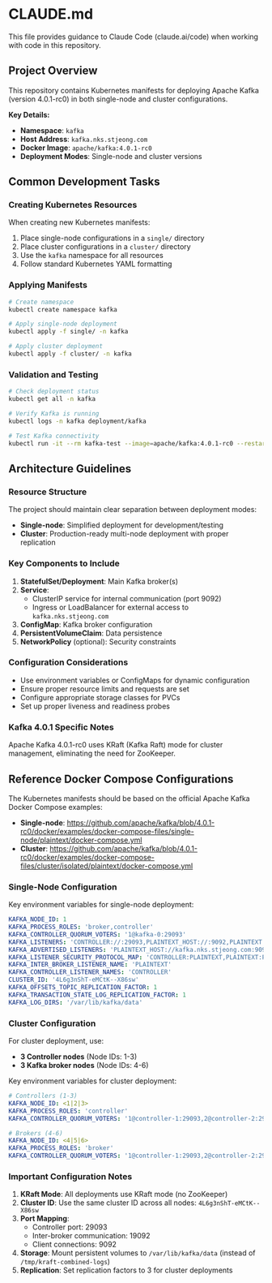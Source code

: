 # CLAUDE.md

This file provides guidance to Claude Code (claude.ai/code) when working with code in this repository.

## Project Overview

This repository contains Kubernetes manifests for deploying Apache Kafka (version 4.0.1-rc0) in both single-node and cluster configurations.

**Key Details:**
- **Namespace**: `kafka`
- **Host Address**: `kafka.nks.stjeong.com`
- **Docker Image**: `apache/kafka:4.0.1-rc0`
- **Deployment Modes**: Single-node and cluster versions

## Common Development Tasks

### Creating Kubernetes Resources

When creating new Kubernetes manifests:
1. Place single-node configurations in a `single/` directory
2. Place cluster configurations in a `cluster/` directory
3. Use the `kafka` namespace for all resources
4. Follow standard Kubernetes YAML formatting

### Applying Manifests

```bash
# Create namespace
kubectl create namespace kafka

# Apply single-node deployment
kubectl apply -f single/ -n kafka

# Apply cluster deployment
kubectl apply -f cluster/ -n kafka
```

### Validation and Testing

```bash
# Check deployment status
kubectl get all -n kafka

# Verify Kafka is running
kubectl logs -n kafka deployment/kafka

# Test Kafka connectivity
kubectl run -it --rm kafka-test --image=apache/kafka:4.0.1-rc0 --restart=Never -n kafka -- kafka-topics.sh --bootstrap-server kafka:9092 --list
```

## Architecture Guidelines

### Resource Structure

The project should maintain clear separation between deployment modes:
- **Single-node**: Simplified deployment for development/testing
- **Cluster**: Production-ready multi-node deployment with proper replication

### Key Components to Include

1. **StatefulSet/Deployment**: Main Kafka broker(s)
2. **Service**: 
   - ClusterIP service for internal communication (port 9092)
   - Ingress or LoadBalancer for external access to `kafka.nks.stjeong.com`
3. **ConfigMap**: Kafka broker configuration
4. **PersistentVolumeClaim**: Data persistence
5. **NetworkPolicy** (optional): Security constraints

### Configuration Considerations

- Use environment variables or ConfigMaps for dynamic configuration
- Ensure proper resource limits and requests are set
- Configure appropriate storage classes for PVCs
- Set up proper liveness and readiness probes

### Kafka 4.0.1 Specific Notes

Apache Kafka 4.0.1-rc0 uses KRaft (Kafka Raft) mode for cluster management, eliminating the need for ZooKeeper.

## Reference Docker Compose Configurations

The Kubernetes manifests should be based on the official Apache Kafka Docker Compose examples:
- **Single-node**: https://github.com/apache/kafka/blob/4.0.1-rc0/docker/examples/docker-compose-files/single-node/plaintext/docker-compose.yml
- **Cluster**: https://github.com/apache/kafka/blob/4.0.1-rc0/docker/examples/docker-compose-files/cluster/isolated/plaintext/docker-compose.yml

### Single-Node Configuration

Key environment variables for single-node deployment:
```yaml
KAFKA_NODE_ID: 1
KAFKA_PROCESS_ROLES: 'broker,controller'
KAFKA_CONTROLLER_QUORUM_VOTERS: '1@kafka-0:29093'
KAFKA_LISTENERS: 'CONTROLLER://:29093,PLAINTEXT_HOST://:9092,PLAINTEXT://:19092'
KAFKA_ADVERTISED_LISTENERS: 'PLAINTEXT_HOST://kafka.nks.stjeong.com:9092,PLAINTEXT://kafka-0:19092'
KAFKA_LISTENER_SECURITY_PROTOCOL_MAP: 'CONTROLLER:PLAINTEXT,PLAINTEXT:PLAINTEXT,PLAINTEXT_HOST:PLAINTEXT'
KAFKA_INTER_BROKER_LISTENER_NAME: 'PLAINTEXT'
KAFKA_CONTROLLER_LISTENER_NAMES: 'CONTROLLER'
CLUSTER_ID: '4L6g3nShT-eMCtK--X86sw'
KAFKA_OFFSETS_TOPIC_REPLICATION_FACTOR: 1
KAFKA_TRANSACTION_STATE_LOG_REPLICATION_FACTOR: 1
KAFKA_LOG_DIRS: '/var/lib/kafka/data'
```

### Cluster Configuration

For cluster deployment, use:
- **3 Controller nodes** (Node IDs: 1-3)
- **3 Kafka broker nodes** (Node IDs: 4-6)

Key environment variables for cluster deployment:
```yaml
# Controllers (1-3)
KAFKA_NODE_ID: <1|2|3>
KAFKA_PROCESS_ROLES: 'controller'
KAFKA_CONTROLLER_QUORUM_VOTERS: '1@controller-1:29093,2@controller-2:29093,3@controller-3:29093'

# Brokers (4-6)
KAFKA_NODE_ID: <4|5|6>
KAFKA_PROCESS_ROLES: 'broker'
KAFKA_CONTROLLER_QUORUM_VOTERS: '1@controller-1:29093,2@controller-2:29093,3@controller-3:29093'
```

### Important Configuration Notes

1. **KRaft Mode**: All deployments use KRaft mode (no ZooKeeper)
2. **Cluster ID**: Use the same cluster ID across all nodes: `4L6g3nShT-eMCtK--X86sw`
3. **Port Mapping**:
   - Controller port: 29093
   - Inter-broker communication: 19092
   - Client connections: 9092
4. **Storage**: Mount persistent volumes to `/var/lib/kafka/data` (instead of `/tmp/kraft-combined-logs`)
5. **Replication**: Set replication factors to 3 for cluster deployments